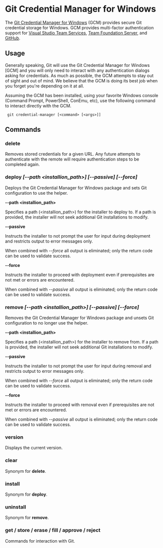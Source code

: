 # Git Credential Manager for Windows

 The [Git Credential Manager for Windows](https://github.com/Microsoft/Git-Credential-Manager-for-Windows) (GCM) provides secure Git credential storage for Windows. GCM provides multi-factor authentication support for [Visual Studio Team Services](https://www.visualstudio.com/), [Team Foundation Server](Faq.md#q-i-thought-microsoft-was-maintaining-this-why-does-the-gcm-not-work-as-expected-with-tfs), and [GitHub](https://www.github.com).

## Usage

 Generally speaking, Git will use the Git Credential Manager for Windows [GCM] and you will only need to interact with any authentication dialogs asking for credentials. As much as possible, the GCM attempts to stay out of sight and out of mind. We believe that the GCM is doing its best job when you forget you're depending on it at all.

 Assuming the GCM has been installed, using your favorite Windows console (Command Prompt, PowerShell, ConEmu, etc), use the following command to interact directly with the GCM.

     git credential-manager [<command> [<args>]]

## Commands

### delete

 Removes stored credentials for a given URL. Any future attempts to authenticate with the remote will require authentication steps to be completed again.


### deploy _[--path \<installion_path\>] [--passive] [--force]_

 Deploys the Git Credential Manager for Windows package and sets Git configuration to use the helper.

 **--path \<installion_path\>**

 Specifies a path (\<installion_path\>) for the installer to deploy to. If a path is provided, the installer will not seek additional Git installations to modify.

 **--passive**

 Instructs the installer to not prompt the user for input during deployment and restricts output to error messages only.

 When combined with *--force* all output is eliminated; only the return code can be used to validate success.

 **--force**

 Instructs the installer to proceed with deployment even if prerequisites are not met or errors are encountered.

 When combined with *--passive* all output is eliminated; only the return code can be used to validate success.

### remove _[--path \<installion_path\>] [--passive] [--force]_

 Removes the Git Credential Manager for Windows package and unsets Git configuration to no longer use the helper.

 **--path \<installion_path\>**

 Specifies a path (\<installion_path\>) for the installer to remove from. If a path is provided, the installer will not seek additional Git installations to modify.

 **--passive**

 Instructs the installer to not prompt the user for input during removal and restricts output to error messages only.

 When combined with *--force* all output is eliminated; only the return code can be used to validate success.

 **--force**

 Instructs the installer to proceed with removal even if prerequisites are not met or errors are encountered.

 When combined with *--passive* all output is eliminated; only the return code can be used to validate success.

### version

 Displays the current version.

### clear

 Synonym for **delete**.


### install

 Synonym for **deploy**.


### uninstall

 Synonym for **remove**.
 
 
### get / store / erase / fill / approve / reject
 
 Commands for interaction with Git.
 